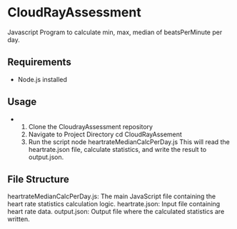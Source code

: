 # CloudRayAssessment
Javascript Program to calculate min, max, median of beatsPerMinute per day.

## Requirements
- Node.js installed

## Usage
- 1. Clone the CloudrayAssessment repository
  2. Navigate to Project Directory
       cd CloudRayAssement
  3. Run the script
       node heartrateMedianCalcPerDay.js
       This will read the heartrate.json file, calculate statistics, and write the result to output.json.

## File Structure
  heartrateMedianCalcPerDay.js: The main JavaScript file containing the heart rate statistics calculation logic.
  heartrate.json: Input file containing heart rate data.
  output.json: Output file where the calculated statistics are written.

